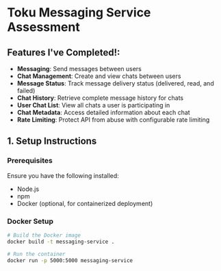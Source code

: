 # Toku Messaging Service Assessment

## Features I've Completed!:
- **Messaging**: Send messages between users
- **Chat Management**: Create and view chats between users
- **Message Status**: Track message delivery status (delivered, read, and failed)
- **Chat History**: Retrieve complete message history for chats
- **User Chat List**: View all chats a user is participating in
- **Chat Metadata**: Access detailed information about each chat
- **Rate Limiting**: Protect API from abuse with configurable rate limiting

## 1. Setup Instructions

### Prerequisites

Ensure you have the following installed:
- Node.js
- npm
- Docker (optional, for containerized deployment)

### Docker Setup
```sh
# Build the Docker image
docker build -t messaging-service .

# Run the container
docker run -p 5000:5000 messaging-service
